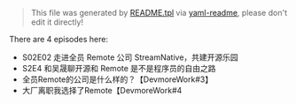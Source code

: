 > This file was generated by [README.tpl](README.tpl) via [yaml-readme](https://github.com/LinuxSuRen/yaml-readme), please don't edit it directly!


There are 4 episodes here:
* S02E02 走进全员 Remote 公司 StreamNative，共建开源乐园
* S2E4 和吴晟聊开源和 Remote 是不是程序员的自由之路
* 全员Remote的公司是什么样的？【DevmoreWork#3】
* 大厂离职我选择了Remote【DevmoreWork#4
